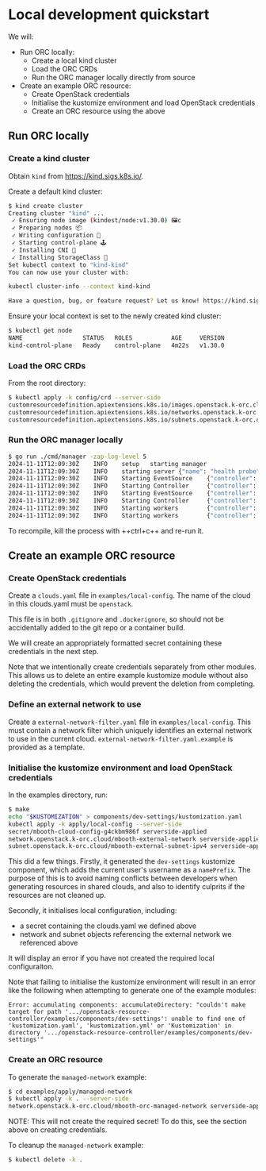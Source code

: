 # Local development quickstart

We will:

* Run ORC locally:
    * Create a local kind cluster
    * Load the ORC CRDs
    * Run the ORC manager locally directly from source
* Create an example ORC resource:
    * Create OpenStack credentials
    * Initialise the kustomize environment and load OpenStack credentials
    * Create an ORC resource using the above

## Run ORC locally

### Create a kind cluster

Obtain `kind` from https://kind.sigs.k8s.io/.

Create a default kind cluster:
```bash
$ kind create cluster
Creating cluster "kind" ...
 ✓ Ensuring node image (kindest/node:v1.30.0) 🖼c
 ✓ Preparing nodes 📦
 ✓ Writing configuration 📜
 ✓ Starting control-plane 🕹️ 
 ✓ Installing CNI 🔌
 ✓ Installing StorageClass 💾
Set kubectl context to "kind-kind"
You can now use your cluster with:

kubectl cluster-info --context kind-kind

Have a question, bug, or feature request? Let us know! https://kind.sigs.k8s.io/#community 🙂
```

Ensure your local context is set to the newly created kind cluster:
```bash
$ kubectl get node
NAME                 STATUS   ROLES           AGE     VERSION
kind-control-plane   Ready    control-plane   4m22s   v1.30.0
```

### Load the ORC CRDs

From the root directory:
```bash
$ kubectl apply -k config/crd --server-side
customresourcedefinition.apiextensions.k8s.io/images.openstack.k-orc.cloud serverside-applied
customresourcedefinition.apiextensions.k8s.io/networks.openstack.k-orc.cloud serverside-applied
customresourcedefinition.apiextensions.k8s.io/subnets.openstack.k-orc.cloud serverside-applied
```

### Run the ORC manager locally

```bash
$ go run ./cmd/manager -zap-log-level 5
2024-11-11T12:09:30Z    INFO    setup   starting manager
2024-11-11T12:09:30Z    INFO    starting server {"name": "health probe", "addr": "[::]:8081"}
2024-11-11T12:09:30Z    INFO    Starting EventSource    {"controller": "network", "controllerGroup": "openstack.k-orc.cloud", "controllerKind": "Network", "source": "kind source: *v1alpha1.Network"}
2024-11-11T12:09:30Z    INFO    Starting Controller     {"controller": "network", "controllerGroup": "openstack.k-orc.cloud", "controllerKind": "Network"}
2024-11-11T12:09:30Z    INFO    Starting EventSource    {"controller": "image", "controllerGroup": "openstack.k-orc.cloud", "controllerKind": "Image", "source": "kind source: *v1alpha1.Image"}
2024-11-11T12:09:30Z    INFO    Starting Controller     {"controller": "image", "controllerGroup": "openstack.k-orc.cloud", "controllerKind": "Image"}
2024-11-11T12:09:30Z    INFO    Starting workers        {"controller": "image", "controllerGroup": "openstack.k-orc.cloud", "controllerKind": "Image", "worker count": 1}
2024-11-11T12:09:30Z    INFO    Starting workers        {"controller": "network", "controllerGroup": "openstack.k-orc.cloud", "controllerKind": "Network", "worker count": 1}
```

To recompile, kill the process with ++ctrl+c++ and re-run it.

## Create an example ORC resource

### Create OpenStack credentials

Create a `clouds.yaml` file in `examples/local-config`. The name of the cloud in this clouds.yaml must be `openstack`.

This file is in both `.gitignore` and `.dockerignore`, so should not be accidentally added to the git repo or a container build.

We will create an appropriately formatted secret containing these credentials in the next step.

Note that we intentionally create credentials separately from other modules.
This allows us to delete an entire example kustomize module without also
deleting the credentials, which would prevent the deletion from completing.

### Define an external network to use

Create a `external-network-filter.yaml` file in `examples/local-config`. This
must contain a network filter which uniquely identifies an external network to
use in the current cloud. `external-network-filter.yaml.example` is provided as
a template.

### Initialise the kustomize environment and load OpenStack credentials

In the examples directory, run:
```bash
$ make
echo "$KUSTOMIZATION" > components/dev-settings/kustomization.yaml
kubectl apply -k apply/local-config --server-side
secret/mbooth-cloud-config-g4ckbm986f serverside-applied
network.openstack.k-orc.cloud/mbooth-external-network serverside-applied
subnet.openstack.k-orc.cloud/mbooth-external-subnet-ipv4 serverside-applied
```

This did a few things. Firstly, it generated the `dev-settings` kustomize component, which adds the current user's username as a `namePrefix`. The purpose of this is to avoid naming conflicts between developers when generating resources in shared clouds, and also to identify culprits if the resources are not cleaned up.

Secondly, it initialises local configuration, including:
- a secret containing the clouds.yaml we defined above
- network and subnet objects referencing the external network we referenced
  above

It will display an error if you have not created the required local
configuraiton.

Note that failing to initialise the kustomize environment will result in an error like the following when attempting to generate one of the example modules:
```
Error: accumulating components: accumulateDirectory: "couldn't make target for path '.../openstack-resource-controller/examples/components/dev-settings': unable to find one of 'kustomization.yaml', 'kustomization.yml' or 'Kustomization' in directory '.../openstack-resource-controller/examples/components/dev-settings'"
```

### Create an ORC resource

To generate the `managed-network` example:
```bash
$ cd examples/apply/managed-network
$ kubectl apply -k . --server-side
network.openstack.k-orc.cloud/mbooth-orc-managed-network serverside-applied
```

NOTE: This will not create the required secret! To do this, see the section
above on creating credentials.

To cleanup the `managed-network` example:
```bash
$ kubectl delete -k .
```

